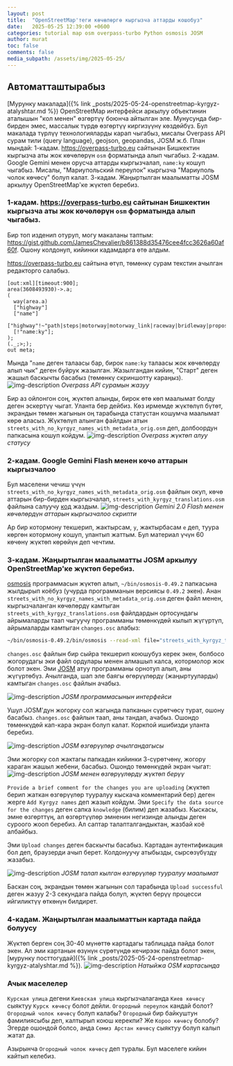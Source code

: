 ```yaml
---
layout: post
title:  "OpenStreetMap'теги көчөлөргө кыргызча аттарды кошобуз"
date:   2025-05-25 12:39:00 +0600
categories: tutorial map osm overpass-turbo Python osmosis JOSM
author: murat
toc: false
comments: false
media_subpath: /assets/img/2025-05-25/
---
```

## Автоматташтырабыз

[Мурунку макалада]({% link _posts/2025-05-24-openstreetmap-kyrgyz-atalyshtar.md %}) OpenStreetMap интерфейси аркылуу объектинин аталышын "кол менен" өзгөртүү боюнча айтылган эле. Мунусунда бир-бирден эмес, массалык түрдө өзгөртүү киргизүүнү көздөйбүз. Бул макалада түрлүү технологияларды карап чыгабыз, мисалы Overpass API сурам тили (query language), geojson, geopandas, JOSM ж.б.
План мындай:
1-кадам. <https://overpass-turbo.eu> сайтынан Бишкектин кыргызча аты жок көчөлөрүн `osm` форматында алып чыгабыз.
2-кадам. Google Gemini менен орусча аттарды кыргызчалап, `name:ky` кошуп чыгабыз. Мисалы, "Мариупольский переулок" кыргызча "Мариуполь чолок көчөсү" болуп калат.
3-кадам. Жаңыртылган маалыматты JOSM аркылуу OpenStreetMap'ке жүктөп беребиз.

### 1-кадам. <https://overpass-turbo.eu> сайтынан Бишкектин кыргызча аты жок көчөлөрүн `osm` форматында алып чыгабыз.

Бир топ изденип отуруп, могу макаланы таптым: <https://gist.github.com/JamesChevalier/b861388d35476cee4fcc3626a60af60f>. Ошону колдонуп, кийинки кадамдарга өтө алдым.

<https://overpass-turbo.eu> сайтына өтүп, төмөнкү сурам текстин ачылган редакторго салабыз.
```overpass
[out:xml][timeout:900];
area(3608493930)->.a;
(
  way(area.a)
  ["highway"]
  ["name"]
  ["highway"!~"path|steps|motorway|motorway_link|raceway|bridleway|proposed|construction|elevator|bus_guideway|footway|cycleway"]
  [!"name:ky"];
);
(._;>;);
out meta;
```
Мында "`name` деген талаасы бар, бирок `name:ky` талаасы жок көчөлөрдү алып чык" деген буйрук жазылган.
Жазылгандан кийин, "Старт" деген жашыл баскычты басабыз (төмөнкү скриншотту караңыз).
![img-description](overpass-query.png)
_Overpass API сурамын жазуу_

Бир аз ойлонгон соң, жүктөп алынды, бирок өтө көп маалымат болду деген эскертүү чыгат. Уланта бер дейбиз. Көз ирмемде жүктөлүп бүтөт, экрандын төмөн жагынын оң тарабында статустан кошумча маалымат көрө аласыз. Жүктөлүп алынган файлдын атын `streets_with_no_kyrgyz_names_with_metadata_orig.osm` деп, долбоордун папкасына кошуп койдум.
![img-description](overpass-result-status.png)
_Overpass жүктөп алуу статусу_


### 2-кадам. Google Gemini Flash менен көчө аттарын кыргызчалоо
Бул маселени чечиш үчүн `streets_with_no_kyrgyz_names_with_metadata_orig.osm` файлын окуп, көчө аттарын бир-бирден кыргызчалап, `streets_with_kyrgyz_translations.osm` файлына салуучу [код](https://github.com/jumasheff/osm-kyrgyz-streets) жаздым.
![img-description](adding-kyrgyz-names-using-llm.png)
_Gemini 2.0 Flash менен көчөлөрдүн аттарын кыргызчалоо скрипти_

Ар бир котормону текшерип, жактырсам, `y`, жактырбасам `e` деп, туура көргөн котормону кошуп, улантып жаттым.
Бул материал үчүн 60 көчөнү жүктөп көрөйүн деп чечтим.

### 3-кадам. Жаңыртылган маалыматты JOSM аркылуу OpenStreetMap'ке жүктөп беребиз.

[osmosis](https://github.com/openstreetmap/osmosis/releases) программасын жүктөп алып, `~/bin/osmosis-0.49.2` папкасына жылдырып коёбуз (учурда программанын версиясы `0.49.2` экен).
Анан `streets_with_no_kyrgyz_names_with_metadata_orig.osm` деген файл менен, кыргызчаланган көчөлөрдү камтыган `streets_with_kyrgyz_translations.osm` файлдардын ортосундагы айрымаларды таап чыгуучу программаны төмөнкүдөй кылып жүгүртүп, айрымаларды камтыган `changes.osc` алабыз:
```bash
~/bin/osmosis-0.49.2/bin/osmosis --read-xml file="streets_with_kyrgyz_translations.osm" --read-xml file="streets_with_no_kyrgyz_names_with_metadata_orig.osm" --derive-change --write-xml-change file="changes.osc"
```

`changes.osc` файлын бир сыйра текшерип коюшубуз керек экен, болбосо жогорудагы эки файл ордулары менен алмашып калса, котормолор жок болот экен.
Эми [JOSM](https://josm.openstreetmap.de/wiki/Download) атуу программаны орнотуп алып, аны жүгүртөбүз. Ачылганда, шап эле баягы өгөрүүлөрдү (жаңыртууларды) камтыган `changes.osc` файлын ачабыз.

![img-description](josm-start.png)
_JOSM программасынын интерфейси_

Ушул JOSM'дун жогорку сол жагында папканын сүрөтчөсү турат, ошону басабыз. `changes.osc` файлын таап, аны тандап, ачабыз. Ошондо төмөнкүдөй кап-кара экран болуп калат. Коркпой ишибизди уланта беребиз.

![img-description](josm-open-changes-file.png)
_JOSM өзгөрүүлөр ачылгандагысы_

Эми жогорку сол жактагы папкадан кийинки 3-сүрөтчөнү, жогору караган жашыл жебени, басабыз. Ошондо төмөнкүдөй экран чыгат:
![img-description](josm-upload-changes.png)
_JOSM менен өзгөрүүлөрдү жүктөп берүү_

`Provide a brief comment for the changes you are uploading` (жүктөп берип жаткан өзгөрүүлөр тууралуу кыскача комментарий бер) деген жерге `Add Kyrgyz names` деп жазып койдум. Эми `Specify the data source for the changes` деген сапка `knowledge` (билим) деп жазабыз. Кыскасы, эмне өзгөрттүң, ал өзгөртүүлөр эмненин негизинде алынды деген суроого жооп беребиз. Ал саптар талапталгандыктан, жазбай коё албайбыз.

Эми `Upload changes` деген баскычты басабыз. Картадан аутентификация бол деп, браузерди ачып берет. Колдонуучу атыбызды, сырсөзүбүздү жазабыз.

![img-description](josm-upload-form-fields.png)
_JOSM талап кылган өзгөрүүлөр тууралуу маалымат_

Баскан соң, экрандын төмөн жагынын сол тарабында `Upload successful` деген жазуу 2-3 секундага пайда болуп, жүктөп берүү процесси ийгиликтүү өткөнүн билдирет.

### 4-кадам. Жаңыртылган маалыматтын картада пайда болуусу

Жүктөп берген соң 30-40 мүнөттө картадагы таблицада пайда болот экен. Ал эми картанын өзүнүн сүрөтүндө кечирээк пайда болот экен, [мурунку посттогудай]({% link _posts/2025-05-24-openstreetmap-kyrgyz-atalyshtar.md %}). 
![img-description](bulk-upload-results-on-map.png)
_Натыйжа OSM картасында_

### Ачык маселелер

`Курская улица` дегени `Киевская улица` кыргызчалаганда `Киев көчөсү` сыяктуу `Курск көчөсү` болот дейли.
`Огородный переулок` кандай болот? `Огородный чолок көчөсү` болуп калабы? `Огородный` бир байкуштун фамилиясыбы деп, калтырып коюш керекпи? Же `Короо көчөсү` болобу? Эгерде ошондой болсо, анда `Семиз Арстан көчөсү` сыяктуу болуп калып жатат да.

Азырынча `Огородный чолок көчөсү` деп туралы. Бул маселеге кийин кайтып келебиз.